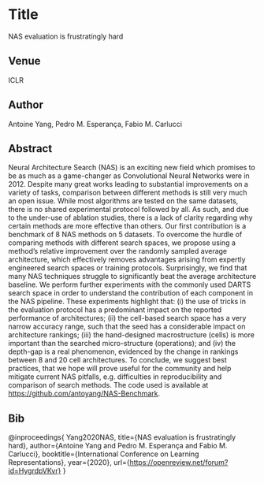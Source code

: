 # Title
NAS evaluation is frustratingly hard

## Venue
ICLR

## Author
Antoine Yang, Pedro M. Esperança, Fabio M. Carlucci

## Abstract
Neural Architecture Search (NAS) is an exciting new field which promises to be as much as a game-changer as Convolutional Neural Networks were in 2012. Despite many great works leading to substantial improvements on a variety of tasks, comparison between different methods is still very much an open issue. While most algorithms are tested on the same datasets, there is no shared experimental protocol followed by all. As such, and due to the under-use of ablation studies, there is a lack of clarity regarding why certain methods are more effective than others. Our first contribution is a benchmark of 8 NAS methods on 5 datasets. To overcome the hurdle of comparing methods with different search spaces, we propose using a method’s relative improvement over the randomly sampled average architecture, which effectively removes advantages arising from expertly engineered search spaces or training protocols. Surprisingly, we find that many NAS techniques struggle to significantly beat the average architecture baseline. We perform further experiments with the commonly used DARTS search space in order to understand the contribution of each component in the NAS pipeline. These experiments highlight that: (i) the use of tricks in the evaluation protocol has a predominant impact on the reported performance of architectures; (ii) the cell-based search space has a very narrow accuracy range, such that the seed has a considerable impact on architecture rankings; (iii) the hand-designed macrostructure (cells) is more important than the searched micro-structure (operations); and (iv) the depth-gap is a real phenomenon, evidenced by the change in rankings between 8 and 20 cell architectures. To conclude, we suggest best practices, that we hope will prove useful for the community and help mitigate current NAS pitfalls, e.g. difficulties in reproducibility and comparison of search methods. The code used is available at https://github.com/antoyang/NAS-Benchmark.

## Bib
@inproceedings{
Yang2020NAS,
title={NAS evaluation is frustratingly hard},
author={Antoine Yang and Pedro M. Esperança and Fabio M. Carlucci},
booktitle={International Conference on Learning Representations},
year={2020},
url={https://openreview.net/forum?id=HygrdpVKvr}
}